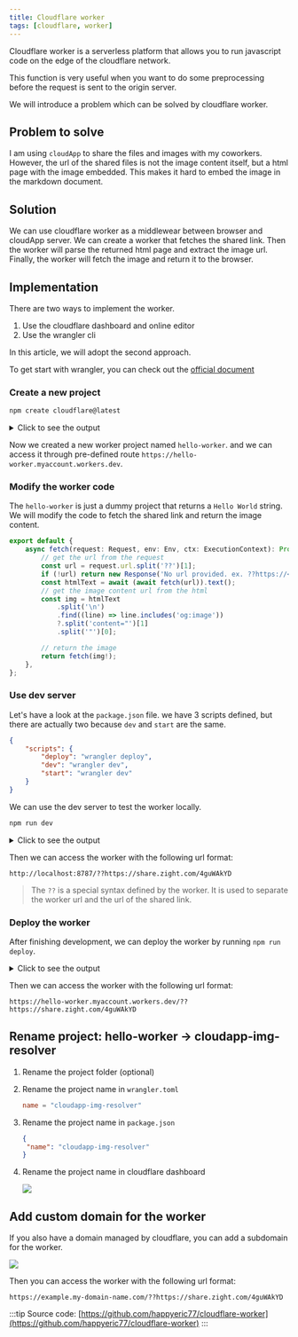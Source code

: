 ```yaml
---
title: Cloudflare worker
tags: [cloudflare, worker]
---
```


Cloudflare worker is a serverless platform that allows you to run javascript code on the edge of the cloudflare network.

This function is very useful when you want to do some preprocessing before the request is sent to the origin server.

We will introduce a problem which can be solved by cloudflare worker.

## Problem to solve

I am using `cloudApp` to share the files and images with my coworkers. However, the url of the shared files is not the image content itself, but a html page with the image embedded. This makes it hard to embed the image in the markdown document.

## Solution

We can use cloudflare worker as a middlewear between browser and cloudApp server.
We can create a worker that fetches the shared link. Then the worker will parse the returned html page and extract the image url. Finally, the worker will fetch the image and return it to the browser.

## Implementation

There are two ways to implement the worker.

1. Use the cloudflare dashboard and online editor
2. Use the wrangler cli

In this article, we will adopt the second approach.

To get start with wrangler, you can check out the [official document](https://developers.cloudflare.com/workers/get-started/guide/#1-create-a-new-worker-project)

### Create a new project

```bash
npm create cloudflare@latest
```

<details>
<summary>Click to see the output</summary>

```bash
❯ npm create cloudflare@latest
Need to install the following packages:
create-cloudflare@2.8.4
Ok to proceed? (y) y

using create-cloudflare version 2.8.4

╭ Create an application with Cloudflare Step 1 of 3
│
├ In which directory do you want to create your application?
│ dir ./hello-worker
│
├ What type of application do you want to create?
│ type "Hello World" Worker
│
├ Do you want to use TypeScript?
│ yes typescript
│
├ Copying files from "hello-world" template
│
├ Retrieving current workerd compatibility date
│ compatibility date 2023-12-18
│
╰ Application created

╭ Installing dependencies Step 2 of 3
│
├ Installing dependencies
│ installed via `npm install`
│
├ Installing @cloudflare/workers-types
│ installed via npm
│
├ Adding latest types to `tsconfig.json`
│ added @cloudflare/workers-types/2023-07-01
│
╰ Dependencies Installed

╭ Deploy with Cloudflare Step 3 of 3
│
├ Do you want to deploy your application?
│ yes deploy via `npm run deploy`
│
├ Logging into Cloudflare checking authentication status
│ not logged in
│
├ Logging into Cloudflare This will open a browser window
│ allowed via `wrangler login`
│
├ Selecting Cloudflare account retrieving accounts
│ account Myaccount@gmail.com's Account
│
├ Deploying your application
│ deployed via `npm run deploy`
│
├  SUCCESS  View your deployed application at https://hello-worker.myaccount.workers.dev
│
│ Navigate to the new directory cd hello-worker
│ Run the development server npm run start
│ Deploy your application npm run deploy
│ Read the documentation https://developers.cloudflare.com/workers
│ Stuck? Join us at https://discord.gg/cloudflaredev
│
├ Waiting for DNS to propagate
│ DNS propagation complete.
│
├ Waiting for deployment to become available
│ deployment is ready at: https://hello-worker.myaccount.workers.dev
│
├ Opening browser
│
╰ See you again soon!
```

</details>

Now we created a new worker project named `hello-worker`. and we can access it through pre-defined route `https://hello-worker.myaccount.workers.dev`.

### Modify the worker code

The `hello-worker` is just a dummy project that returns a `Hello World` string. We will modify the code to fetch the shared link and return the image content.

```ts
export default {
	async fetch(request: Request, env: Env, ctx: ExecutionContext): Promise<Response> {
		// get the url from the request
		const url = request.url.split('??')[1];
		if (!url) return new Response('No url provided. ex. ??https://<cloudApp-image-item-share-link>', { status: 400 });
		const htmlText = await (await fetch(url)).text();
		// get the image content url from the html
		const img = htmlText
			.split('\n')
			.find((line) => line.includes('og:image'))
			?.split('content="')[1]
			.split('"')[0];

		// return the image
		return fetch(img!);
	},
};
```

### Use dev server

Let's have a look at the `package.json` file. we have 3 scripts defined, but there are actually two because `dev` and `start` are the same.

```json
{
	"scripts": {
		"deploy": "wrangler deploy",
		"dev": "wrangler dev",
		"start": "wrangler dev"
	}
}
```

We can use the dev server to test the worker locally.

```bash
npm run dev
```

<details>
<summary>Click to see the output</summary>

```bash
❯ npm run dev

> cloudapp-img-resolver@0.0.0 dev
> wrangler dev

 ⛅️ wrangler 3.22.1
-------------------
⎔ Starting local server...
[wrangler:inf] Ready on http://localhost:8787
╭──────────────────────────────────────────────────────────────────────────────────────────────────────────────────────────────────────────╮
│ [b] open a browser, [d] open Devtools, [l] turn off local mode, [c] clear console, [x] to exit                                           │
╰──────────────────────────────────────────────────────────────────────────────────────────────────────────────────────────────────────────╯

```

</details>

Then we can access the worker with the following url format:

```
http://localhost:8787/??https://share.zight.com/4guWAkYD
```

> The `??` is a special syntax defined by the worker. It is used to separate the worker url and the url of the shared link.

### Deploy the worker

After finishing development, we can deploy the worker by running `npm run deploy`.

<details>
<summary>Click to see the output</summary>

```bash
❯ npm run deploy

> hello-worker@0.0.0 deploy
> wrangler deploy

 ⛅️ wrangler 3.22.1
-------------------
Total Upload: 0.50 KiB / gzip: 0.34 KiB
Uploaded hello-worker (0.84 sec)
Published hello-worker (0.36 sec)
  https://hello-worker.myaccount.workers.dev
Current Deployment ID: my-deployment-id
```

</details>

Then we can access the worker with the following url format:

```
https://hello-worker.myaccount.workers.dev/??https://share.zight.com/4guWAkYD
```

## Rename project: hello-worker -> cloudapp-img-resolver

1. Rename the project folder (optional)

2. Rename the project name in `wrangler.toml`

   ```toml
   name = "cloudapp-img-resolver"
   ```

3. Rename the project name in `package.json`

   ```json
   {
   	"name": "cloudapp-img-resolver"
   }
   ```

4. Rename the project name in cloudflare dashboard

   ![](https://cloudapp-img-resolver.dev-eric.work??https://share.zight.com/QwuXxPe6)

## Add custom domain for the worker

If you also have a domain managed by cloudflare, you can add a subdomain for the worker.

![](https://cloudapp-img-resolver.dev-eric.work??https://share.zight.com/RBuk6o7g)

Then you can access the worker with the following url format:

```
https://example.my-domain-name.com/??https://share.zight.com/4guWAkYD
```

:::tip
Source code: [https://github.com/happyeric77/cloudflare-worker](https://github.com/happyeric77/cloudflare-worker)
:::

